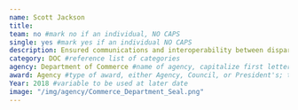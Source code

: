 ```yaml
---
name: Scott Jackson
title:
team: no #mark no if an individual, NO CAPS
single: yes #mark yes if an individual NO CAPS
description: Ensured communications and interoperability between disparate first responders during the 2017 hurricane season. Scott’s efforts during his deployments to Texas and Puerto Rico optimized the partnerships between federal and Texas and Puerto Rico Public Safety entities to serve Americans affected by the hurricanes.
category: DOC #reference list of categories
agency: Department of Commerce #name of agency, capitalize first letter of each name
award: Agency #type of award, either Agency, Council, or President's; this is case sensitive so make sure to match the options listed exactly. This section generates the format of the card
Year: 2018 #variable to be used at later date
image: "/img/agency/Commerce_Department_Seal.png"
---
```

